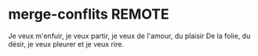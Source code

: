 # merge-conflits REMOTE
Je veux m'enfuir, je veux partir, je veux de l'amour, du plaisir
De la folie, du désir, je veux pleurer et je veux rire.
